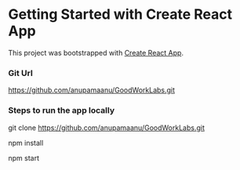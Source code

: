 # Getting Started with Create React App

This project was bootstrapped with [Create React App](https://github.com/facebook/create-react-app).

### Git Url
https://github.com/anupamaanu/GoodWorkLabs.git


### Steps to run the app locally

git clone https://github.com/anupamaanu/GoodWorkLabs.git

npm install

npm start


